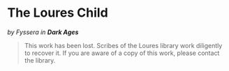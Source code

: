 # The Loures Child

_by Fyssera in_ ___Dark Ages___

>This work has been lost.  Scribes of the Loures library work diligently to recover it.  If you are aware of a copy of this work, please contact the library.

